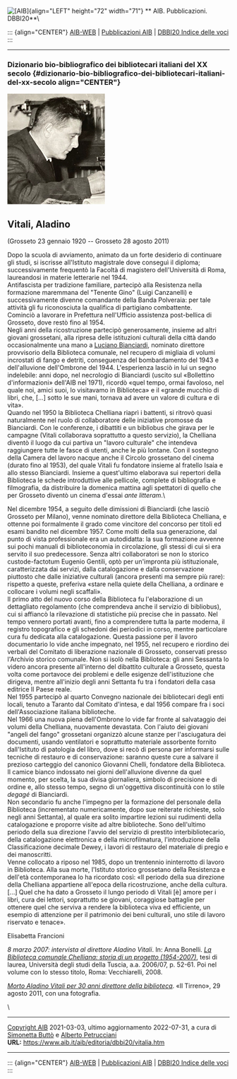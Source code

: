 ![\[AIB\]](/aib/wi/aibv72.gif){align="LEFT" height="72" width="71"}
** AIB. Pubblicazioni. DBBI20**\

::: {align="CENTER"}
[AIB-WEB](/) \| [Pubblicazioni AIB](/pubblicazioni/) \| [DBBI20 Indice
delle voci](dbbi20.htm)
:::

------------------------------------------------------------------------

### Dizionario bio-bibliografico dei bibliotecari italiani del XX secolo {#dizionario-bio-bibliografico-dei-bibliotecari-italiani-del-xx-secolo align="CENTER"}

![\[Ritratto\]](vitalia.jpg)

## Vitali, Aladino

(Grosseto 23 gennaio 1920 -- Grosseto 28 agosto 2011)

Dopo la scuola di avviamento, animato da un forte desiderio di
continuare gli studi, si iscrisse all\'Istituto magistrale dove conseguì
il diploma; successivamente frequentò la Facoltà di magistero
dell\'Università di Roma, laureandosi in materie letterarie nel 1944.\
Antifascista per tradizione familiare, partecipò alla Resistenza nella
formazione maremmana del \"Tenente Gino\" (Luigi Canzanelli) e
successivamente divenne comandante della Banda Polveraia: per tale
attività gli fu riconosciuta la qualifica di partigiano combattente.\
Cominciò a lavorare in Prefettura nell\'Ufficio assistenza post-bellica
di Grosseto, dove restò fino al 1954.\
Negli anni della ricostruzione partecipò generosamente, insieme ad altri
giovani grossetani, alla ripresa delle istituzioni culturali della città
dando occasionalmente una mano a [Luciano Bianciardi](bianciardi.htm),
nominato direttore provvisorio della Biblioteca comunale, nel recupero
di migliaia di volumi incrostati di fango e detriti, conseguenza del
bombardamento del 1943 e dell\'alluvione dell\'Ombrone del 1944.
L\'esperienza lasciò in lui un segno indelebile: anni dopo, nel
necrologio di Bianciardi (uscito sul «Bollettino d\'informazioni»
dell\'AIB nel 1971), ricordò «quel tempo, ormai favoloso, nel quale noi,
amici suoi, lo visitavamo in Biblioteca» e il «grande mucchio di libri,
che, \[\...\] sotto le sue mani, tornava ad avere un valore di cultura e
di vita».\
Quando nel 1950 la Biblioteca Chelliana riaprì i battenti, si ritrovò
quasi naturalmente nel ruolo di collaboratore delle iniziative promosse
da Bianciardi. Con le conferenze, i dibattiti e un bibliobus che girava
per le campagne (Vitali collaborava soprattutto a questo servizio), la
Chelliana diventò il luogo da cui partiva un \"lavoro culturale\" che
intendeva raggiungere tutte le fasce di utenti, anche le più lontane.
Con il sostegno della Camera del lavoro nacque anche il Circolo
grossetano del cinema (durato fino al 1953), del quale Vitali fu
fondatore insieme al fratello Isaia e allo stesso Bianciardi. Insieme a
quest\'ultimo elaborava sui repertori della Biblioteca le schede
introduttive alle pellicole, complete di bibliografia e filmografia, da
distribuire la domenica mattina agli spettatori di quello che per
Grosseto diventò un cinema d\'essai *ante litteram*.\

Nel dicembre 1954, a seguito delle dimissioni di Bianciardi (che lasciò
Grosseto per Milano), venne nominato direttore della Biblioteca
Chelliana, e ottenne poi formalmente il grado come vincitore del
concorso per titoli ed esami bandito nel dicembre 1957. Come molti della
sua generazione, dal punto di vista professionale era un autodidatta: la
sua formazione avvenne sui pochi manuali di biblioteconomia in
circolazione, gli stessi di cui si era servito il suo predecessore.
Senza altri collaboratori se non lo storico custode-factotum Eugenio
Gentili, optò per un\'impronta più istituzionale, caratterizzata dai
servizi, dalla catalogazione e dalla conservazione piuttosto che dalle
iniziative culturali (ancora presenti ma sempre più rare): rispetto a
queste, preferiva «stare nella quiete della Chelliana, a ordinare e
collocare i volumi negli scaffali».\
Il primo atto del nuovo corso della Biblioteca fu l\'elaborazione di un
dettagliato regolamento (che comprendeva anche il servizio di
bibliobus), cui si affiancò la rilevazione di statistiche più precise
che in passato. Nel tempo vennero portati avanti, fino a comprendere
tutta la parte moderna, il registro topografico e gli schedoni dei
periodici in corso, mentre particolare cura fu dedicata alla
catalogazione. Questa passione per il lavoro documentario lo vide anche
impegnato, nel 1955, nel recupero e riordino dei verbali del Comitato di
liberazione nazionale di Grosseto, conservati presso l\'Archivio storico
comunale. Non si isolò nella Biblioteca: gli anni Sessanta lo videro
ancora presente all\'interno del dibattito culturale a Grosseto, questa
volta come portavoce dei problemi e delle esigenze dell\'istituzione che
dirigeva, mentre all\'inizio degli anni Settanta fu tra i fondatori
della casa editrice Il Paese reale.\
Nel 1955 partecipò al quarto Convegno nazionale dei bibliotecari degli
enti locali, tenuto a Taranto dal Comitato d\'intesa, e dal 1956 compare
fra i soci dell\'Associazione italiana biblioteche.\
Nel 1966 una nuova piena dell\'Ombrone lo vide far fronte al salvataggio
dei volumi della Chelliana, nuovamente devastata. Con l\'aiuto dei
giovani \"angeli del fango\" grossetani organizzò alcune stanze per
l\'asciugatura dei documenti, usando ventilatori e soprattutto materiale
assorbente fornito dall\'Istituto di patologia del libro, dove si recò
di persona per informarsi sulle tecniche di restauro e di conservazione:
saranno queste cure a salvare il prezioso carteggio del canonico
Giovanni Chelli, fondatore della Biblioteca. Il camice bianco indossato
nei giorni dell\'alluvione divenne da quel momento, per scelta, la sua
divisa giornaliera, simbolo di precisione e di ordine e, allo stesso
tempo, segno di un\'oggettiva discontinuità con lo stile *degagé* di
Bianciardi.\
Non secondario fu anche l\'impegno per la formazione del personale della
Biblioteca (incrementato numericamente, dopo sue reiterate richieste,
solo negli anni Settanta), al quale era solito impartire lezioni sui
rudimenti della catalogazione e proporre visite ad altre biblioteche.
Sono dell\'ultimo periodo della sua direzione l\'avvio del servizio di
prestito interbibliotecario, della catalogazione elettronica e della
microfilmatura, l\'introduzione della Classificazione decimale Dewey, i
lavori di restauro del materiale di pregio e dei manoscritti.\
Venne collocato a riposo nel 1985, dopo un trentennio ininterrotto di
lavoro in Biblioteca. Alla sua morte, l\'Istituto storico grossetano
della Resistenza e dell\'età contemporanea lo ha ricordato così: «Il
periodo della sua direzione della Chelliana appartiene all\'epoca della
ricostruzione, anche della cultura. \[\...\] Quel che ha dato a Grosseto
il lungo periodo di Vitali \[è\] amore per i libri, cura dei lettori,
soprattutto se giovani, coraggiose battaglie per ottenere quel che
serviva a rendere la biblioteca viva ed efficiente, un esempio di
attenzione per il patrimonio dei beni culturali, uno stile di lavoro
riservato e tenace».

Elisabetta Francioni

*8 marzo 2007: intervista al direttore Aladino Vitali*. In: Anna
Bonelli. *[La Biblioteca comunale Chelliana: storia di un progetto
(1954-2007)](https://www.bibliotechedimaremma.it/sites/grosseto/assets/Chelliana/tesibonelli1.pdf)*,
tesi di laurea, Università degli studi della Tuscia, a.a. 2006/07, p.
52-61. Poi nel volume con lo stesso titolo, Roma: Vecchiarelli, 2008.

*[Morto Aladino Vitali per 30 anni direttore della
biblioteca](https://iltirreno.gelocal.it/grosseto/cronaca/2011/08/29/news/morto-aladino-vitali-per-30-anni-direttore-della-biblioteca-1.2658156)*.
«Il Tirreno», 29 agosto 2011, con una fotografia.

\

------------------------------------------------------------------------

[Copyright AIB](/su-questo-sito/dichiarazione-di-copyright-aib-web/)
2021-03-03, ultimo aggiornamento 2022-07-31, a cura di [Simonetta
Buttò](/aib/redazione3.htm) e [Alberto
Petrucciani](/su-questo-sito/redazione-aib-web/)\
**URL:** https://www.aib.it/aib/editoria/dbbi20/vitalia.htm

------------------------------------------------------------------------

::: {align="CENTER"}
[AIB-WEB](/) \| [Pubblicazioni AIB](/pubblicazioni/) \| [DBBI20 Indice
delle voci](dbbi20.htm)
:::
